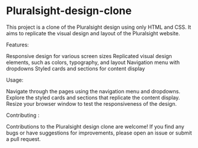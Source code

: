 # Pluralsight-design-clone

This project is a clone of the Pluralsight design using only HTML and CSS. It aims to replicate the visual design and layout of the Pluralsight website.

Features:

Responsive design for various screen sizes
Replicated visual design elements, such as colors, typography, and layout
Navigation menu with dropdowns
Styled cards and sections for content display

Usage:

Navigate through the pages using the navigation menu and dropdowns.
Explore the styled cards and sections that replicate the content display.
Resize your browser window to test the responsiveness of the design.

Contributing :

Contributions to the Pluralsight design clone are welcome! If you find any bugs or have suggestions for improvements, please open an issue or submit a pull request.
